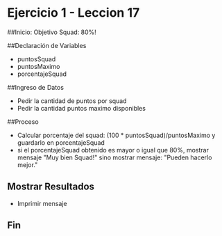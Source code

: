 # Ejercicio 1 - Leccion 17

##Inicio: Objetivo Squad: 80%!

##Declaración de Variables

- puntosSquad
- puntosMaximo
- porcentajeSquad

##Ingreso de Datos

- Pedir la cantidad de puntos por squad
- Pedir la cantidad puntos maximo disponibles

##Proceso

- Calcular porcentaje del squad: (100 * puntosSquad)/puntosMaximo y guardarlo en porcentajeSquad
- si el porcentajeSquad obtenido es mayor o igual que 80%, mostrar mensaje "Muy bien Squad!" sino mostrar mensaje: "Pueden hacerlo mejor."

## Mostrar Resultados

- Imprimir mensaje

## Fin
